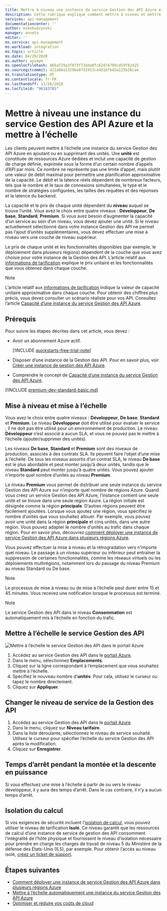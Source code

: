 ```yaml
---
title: Mettre à niveau une instance du service Gestion des API Azure et la mettre à l’échelle | Microsoft Docs
description: Cette rubrique explique comment mettre à niveau et mettre à l’échelle une instance du service Gestion des API Azure.
services: api-management
documentationcenter: ''
author: mikebudzynski
manager: anneta
editor: ''
ms.service: api-management
ms.workload: integration
ms.topic: article
ms.date: 04/20/2020
ms.author: apimpm
ms.openlocfilehash: 466af29a3f073f73d4a0fc62d74709cd59f82425
ms.sourcegitcommit: d22a86a1329be8fd1913ce4d1bfbd2a125b2bcae
ms.translationtype: HT
ms.contentlocale: fr-FR
ms.lasthandoff: 11/26/2020
ms.locfileid: "96183785"
---
```

# <a name="upgrade-and-scale-an-azure-api-management-instance"></a>Mettre à niveau une instance du service Gestion des API Azure et la mettre à l’échelle  

Les clients peuvent mettre à l’échelle une instance du service Gestion des API Azure en ajoutant ou en supprimant des unités. Une **unité** est constituée de ressources Azure dédiées et inclut une capacité de gestion de charge définie, exprimée sous la forme d’un certain nombre d’appels d’API par mois. Ce nombre ne représente pas une limite d’appel, mais plutôt une valeur de débit maximal pour permettre une planification approximative de la capacité. Le débit et la latence réels dépendent de nombreux facteurs, tels que le nombre et le taux de connexions simultanées, le type et le nombre de stratégies configurées, les tailles des requêtes et des réponses et la latence du backend.

La capacité et le prix de chaque unité dépendent du **niveau** auquel se trouve l’unité. Vous avez le choix entre quatre niveaux : **Développeur**, **De base**, **Standard**, **Premium**. Si vous avez besoin d’augmenter la capacité d’un service au sein d’un niveau, vous devez ajouter une unité. Si le niveau actuellement sélectionné dans votre instance Gestion des API ne permet pas l’ajout d’unités supplémentaires, vous devez effectuer une mise à niveau vers une couche de niveau supérieur.

Le prix de chaque unité et les fonctionnalités disponibles (par exemple, le déploiement dans plusieurs régions) dépendent de la couche que vous avez choisie pour votre instance de la Gestion des API. L’article relatif aux [informations de tarification](https://azure.microsoft.com/pricing/details/api-management/?ref=microsoft.com&utm_source=microsoft.com&utm_medium=docs&utm_campaign=visualstudio) explique le prix unitaire et les fonctionnalités que vous obtenez dans chaque couche. 

>[!NOTE]
>L’article relatif aux [informations de tarification](https://azure.microsoft.com/pricing/details/api-management/?ref=microsoft.com&utm_source=microsoft.com&utm_medium=docs&utm_campaign=visualstudio) indique la valeur de capacité unitaire approximative dans chaque couche. Pour obtenir des chiffres plus précis, vous devez consulter un scénario réaliste pour vos API. Consultez l’article [Capacité d’une instance du service Gestion des API Azure](api-management-capacity.md).

## <a name="prerequisites"></a>Prérequis

Pour suivre les étapes décrites dans cet article, vous devez :

+ Avoir un abonnement Azure actif.

    [!INCLUDE [quickstarts-free-trial-note](../../includes/quickstarts-free-trial-note.md)]

+ Disposer d’une instance de la Gestion des API. Pour en savoir plus, voir [Créer une instance de gestion des API Azure](get-started-create-service-instance.md).

+ Comprendre le concept de [Capacité d’une instance du service Gestion des API Azure](api-management-capacity.md).

[!INCLUDE [premium-dev-standard-basic.md](../../includes/api-management-availability-premium-dev-standard-basic.md)]

## <a name="upgrade-and-scale"></a>Mise à niveau et mise à l’échelle  

Vous avez le choix entre quatre niveaux : **Développeur**, **De base**, **Standard** et **Premium**. Le niveau **Développeur** doit être utilisé pour évaluer le service ; il ne doit pas être utilisé pour un environnement de production. Le niveau **Développeur** n’est associé à aucun SLA, et vous ne pouvez pas le mettre à l’échelle (ajouter/supprimer des unités). 

Les niveaux **De base**, **Standard** et **Premium** sont des niveaux de production, associés à des contrats SLA. Ils peuvent faire l’objet d’une mise à l’échelle. De tous les niveaux assortis d’un contrat SLA, le niveau **De base** est le plus abordable et peut monter jusqu’à deux unités, tandis que le niveau **Standard** peut monter jusqu’à quatre unités. Vous pouvez ajouter n’importe quel nombre d’unités au niveau **Premium**.

Le niveau **Premium** vous permet de distribuer une seule instance du service Gestion des API Azure sur n’importe quel nombre de régions Azure. Quand vous créez un service Gestion des API Azure, l’instance contient une seule unité et se trouve dans une seule région Azure. La région initiale est désignée comme la région **principale**. D’autres régions peuvent être facilement ajoutées. Lorsque vous ajoutez une région, vous spécifiez le nombre d’unités que vous souhaitez allouer. Par exemple, vous pouvez avoir une unité dans la région **principale** et cinq unités, dans une autre région. Vous pouvez adapter le nombre d’unités au trafic dans chaque région. Pour en savoir plus, découvrez [comment déployer une instance de service Gestion des API Azure dans plusieurs régions Azure](api-management-howto-deploy-multi-region.md).

Vous pouvez effectuer la mise à niveau et la rétrogradation vers n’importe quel niveau. Le passage à un niveau supérieur ou inférieur peut entraîner la suppression de certaines fonctionnalités, comme les réseaux virtuels ou les déploiements multirégions, notamment lors du passage du niveau Premium au niveau Standard ou De base.

> [!NOTE]
> Le processus de mise à niveau ou de mise à l’échelle peut durer entre 15 et 45 minutes. Vous recevez une notification lorsque le processus est terminé.

> [!NOTE]
> Le service Gestion des API dans le niveau **Consommation** est automatiquement mis à l’échelle en fonction du trafic.

## <a name="scale-your-api-management-service"></a>Mettre à l’échelle le service Gestion des API

![Mettre à l’échelle le service Gestion des API dans le portail Azure](./media/upgrade-and-scale/portal-scale.png)

1. Accédez au service Gestion des API dans le [portail Azure](https://portal.azure.com/).
2. Dans le menu, sélectionnez **Emplacements**.
3. Cliquez sur la ligne correspondant à l’emplacement que vous souhaitez mettre à l’échelle.
4. Spécifiez le nouveau nombre d’**unités**. Pour cela, utilisez le curseur ou tapez le nombre directement.
5. Cliquez sur **Appliquer**.

## <a name="change-your-api-management-service-tier"></a>Changer le niveau de service de la Gestion des API

1. Accédez au service Gestion des API dans le [portail Azure](https://portal.azure.com/).
2. Dans le menu, cliquez sur **Niveau tarifaire**.
3. Dans la liste déroulante, sélectionnez le niveau de service souhaité. Utilisez le curseur pour spécifier l’échelle du service Gestion des API après la modification.
4. Cliquez sur **Enregistrer**.

## <a name="downtime-during-scaling-up-and-down"></a>Temps d’arrêt pendant la montée et la descente en puissance
Si vous effectuez une mise à l’échelle à partir de ou vers le niveau développeur, il y aura des temps d’arrêt. Dans le cas contraire, il n’y a aucun temps d’arrêt. 

## <a name="compute-isolation"></a>Isolation du calcul
Si vos exigences de sécurité incluent l’[isolation de calcul](../azure-government/azure-secure-isolation-guidance.md#compute-isolation), vous pouvez utiliser le niveau de tarification **Isolé**. Ce niveau garantit que les ressources de calcul d’une instance de service de gestion des API consomment l’intégralité de l’hôte physique et fournissent le niveau d’isolation nécessaire pour prendre en charge les charges de travail de niveau 5 du Ministère de la défense des États-Unis (IL5), par exemple. Pour obtenir l’accès au niveau isolé, [créez un ticket de support](../azure-portal/supportability/how-to-create-azure-support-request.md). 



## <a name="next-steps"></a>Étapes suivantes

- [Comment déployer une instance de service Gestion des API Azure dans plusieurs régions Azure](api-management-howto-deploy-multi-region.md)
- [Mettre à l’échelle automatiquement une instance du service Gestion des API Azure](api-management-howto-autoscale.md)
- [Optimiser et réduire vos coûts de cloud](../cost-management-billing/costs/quick-acm-cost-analysis.md?WT.mc_id=costmanagementcontent_docsacmhorizontal_-inproduct-learn)